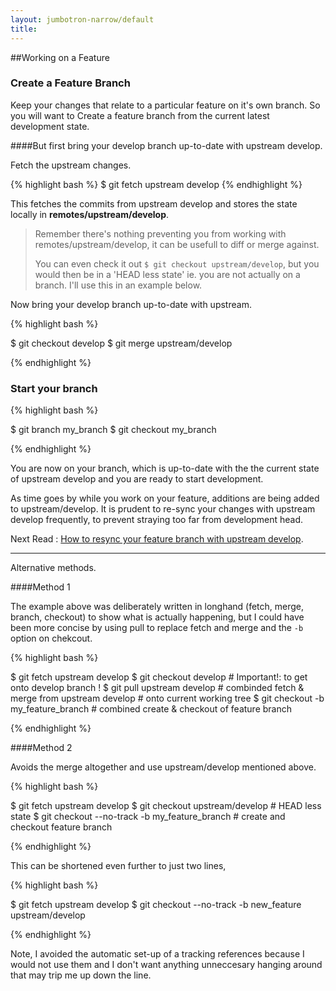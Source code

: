 ```yaml
---
layout: jumbotron-narrow/default
title:
---
```


##Working on a Feature

### Create a Feature Branch

Keep your changes that relate to a particular feature on it's own
branch. So you will want to Create a feature branch from the current
latest development state.

####But first bring your develop branch up-to-date with upstream develop.

Fetch the upstream changes.

{% highlight bash %}
   $ git fetch upstream develop 
{% endhighlight %}

This fetches the commits from upstream develop and stores the state
locally in **remotes/upstream/develop**.

>Remember there's nothing preventing you from working with
>remotes/upstream/develop, it can be usefull to diff or merge against.
>
>You can even check it out `$ git checkout upstream/develop`, but you
>would then be in a 'HEAD less state' ie. you are not actually on a branch.
>I'll use this in an example below.

Now bring your develop branch up-to-date with upstream.

{% highlight bash %}

$ git checkout develop
$ git merge upstream/develop

{% endhighlight %}

### Start your branch
{% highlight bash %}

$ git branch my_branch
$ git checkout my_branch

{% endhighlight %}

You are now on your branch, which is up-to-date with the the current
state of upstream develop and you are ready to start development.

As time goes by while you work on your feature, additions are being
added to upstream/develop. It is prudent to re-sync your changes with
upstream develop frequently, to prevent straying too far from
development head.

Next Read : [How to resync your feature branch with upstream
develop](../git-3-sync-with-upstream/).

----

Alternative methods.

####Method 1

The example above was deliberately written in longhand (fetch, merge,
branch, checkout) to show what is actually happening, but I could have
been more concise by using pull to replace fetch and merge and the `-b`
option on chekcout.

{% highlight bash %}

$ git fetch upstream develop
$ git checkout develop              # Important!: to get onto develop branch !
$ git pull upstream develop         # combinded fetch & merge from upstream develop
                                    # onto current working tree
$ git checkout -b my_feature_branch # combined create & checkout of feature branch

{% endhighlight %}


####Method 2

Avoids the merge altogether and use upstream/develop mentioned above.

{% highlight bash %}

$ git fetch upstream develop
$ git checkout upstream/develop       # HEAD less state
$ git checkout --no-track -b my_feature_branch # create and checkout feature branch	

{% endhighlight %}

This can be shortened even further to just two lines,

{% highlight bash %}

$ git fetch upstream develop
$ git checkout --no-track -b new_feature upstream/develop

{% endhighlight %}

Note, I avoided the automatic set-up of a tracking references because
I would not use them and I don't want anything unneccesary hanging
around that may trip me up down the line.

